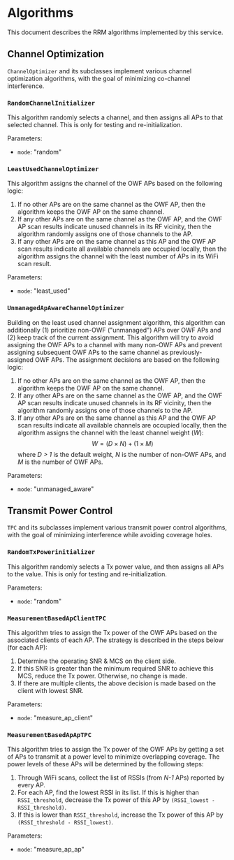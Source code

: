 # Algorithms
This document describes the RRM algorithms implemented by this service.

## Channel Optimization
`ChannelOptimizer` and its subclasses implement various channel optimization
algorithms, with the goal of minimizing co-channel interference.

### `RandomChannelInitializer`
This algorithm randomly selects a channel, and then assigns all APs to that
selected channel. This is only for testing and re-initialization.

Parameters:
* `mode`: "random"

### `LeastUsedChannelOptimizer`
This algorithm assigns the channel of the OWF APs based on the following logic:
1. If no other APs are on the same channel as the OWF AP, then the algorithm
   keeps the OWF AP on the same channel.
2. If any other APs are on the same channel as the OWF AP, and the OWF AP scan
   results indicate unused channels in its RF vicinity, then the algorithm
   randomly assigns one of those channels to the AP.
3. If any other APs are on the same channel as this AP and the OWF AP scan
   results indicate all available channels are occupied locally, then the
   algorithm assigns the channel with the least number of APs in its WiFi scan
   result.

Parameters:
* `mode`: "least_used"

### `UnmanagedApAwareChannelOptimizer`
Building on the least used channel assignment algorithm, this algorithm can
additionally (1) prioritize non-OWF ("unmanaged") APs over OWF APs and (2) keep
track of the current assignment. This algorithm will try to avoid assigning the
OWF APs to a channel with many non-OWF APs and prevent assigning subsequent OWF
APs to the same channel as previously-assigned OWF APs. The assignment decisions
are based on the following logic:
1. If no other APs are on the same channel as the OWF AP, then the algorithm
   keeps the OWF AP on the same channel.
2. If any other APs are on the same channel as the OWF AP, and the OWF AP scan
   results indicate unused channels in its RF vicinity, then the algorithm
   randomly assigns one of those channels to the AP.
3. If any other APs are on the same channel as this AP and the OWF AP scan
   results indicate all available channels are occupied locally, then the
   algorithm assigns the channel with the least channel weight (*W*):
   $$ W = (D \times N) + (1 \times M) $$
   where *D > 1* is the default weight, *N* is the number of non-OWF APs, and
   *M* is the number of OWF APs.

Parameters:
* `mode`: "unmanaged_aware"

## Transmit Power Control
`TPC` and its subclasses implement various transmit power control algorithms,
with the goal of minimizing interference while avoiding coverage holes.

### `RandomTxPowerinitializer`
This algorithm randomly selects a Tx power value, and then assigns all APs to
the value. This is only for testing and re-initialization.

Parameters:
* `mode`: "random"

### `MeasurementBasedApClientTPC`
This algorithm tries to assign the Tx power of the OWF APs based on the
associated clients of each AP. The strategy is described in the steps below (for
each AP):
1. Determine the operating SNR & MCS on the client side.
2. If this SNR is greater than the minimum required SNR to achieve this MCS,
   reduce the Tx power. Otherwise, no change is made.
3. If there are multiple clients, the above decision is made based on the client
   with lowest SNR.

Parameters:
* `mode`: "measure_ap_client"

### `MeasurementBasedApApTPC`
This algorithm tries to assign the Tx power of the OWF APs by getting a set of
APs to transmit at a power level to minimize overlapping coverage. The power
levels of these APs will be determined by the following steps:
1. Through WiFi scans, collect the list of RSSIs (from *N-1* APs) reported by
   every AP.
2. For each AP, find the lowest RSSI in its list. If this is higher than
   `RSSI_threshold`, decrease the Tx power of this AP by
   `(RSSI_lowest - RSSI_threshold)`.
3. If this is lower than `RSSI_threshold`, increase the Tx power of this AP by
   `(RSSI_threshold - RSSI_lowest)`.

Parameters:
* `mode`: "measure_ap_ap"
